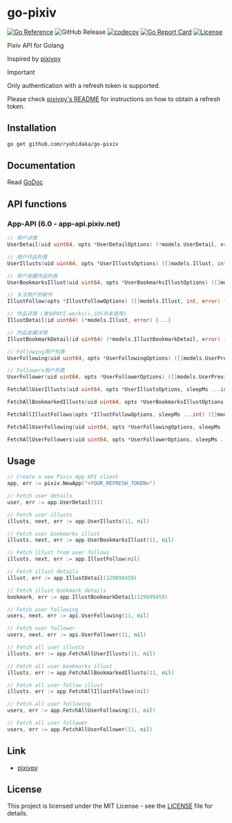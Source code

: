 # go-pixiv

[![Go Reference](https://pkg.go.dev/badge/github.com/ryohidaka/go-pixiv.svg)](https://pkg.go.dev/github.com/ryohidaka/go-pixiv)
![GitHub Release](https://img.shields.io/github/v/release/ryohidaka/go-pixiv)
[![codecov](https://codecov.io/gh/ryohidaka/go-pixiv/graph/badge.svg?token=Q7U8FMv9bn)](https://codecov.io/gh/ryohidaka/go-pixiv)
[![Go Report Card](https://goreportcard.com/badge/github.com/ryohidaka/go-pixiv)](https://goreportcard.com/report/github.com/ryohidaka/go-pixiv)
[![License](https://img.shields.io/badge/license-MIT-blue.svg)](https://opensource.org/licenses/MIT)

Pixiv API for Golang

Inspired by [pixivpy](https://github.com/upbit/pixivpy/tree/master)

> [!IMPORTANT]
> Only authentication with a refresh token is supported.
>
> Please check [pixivpy's README](https://github.com/upbit/pixivpy/tree/master) for instructions on how to obtain a refresh token.

## Installation

```bash
go get github.com/ryohidaka/go-pixiv
```

## Documentation

Read [GoDoc](https://pkg.go.dev/github.com/ryohidaka/go-pixiv)

## API functions

### App-API (6.0 - app-api.pixiv.net)

```go
// 用户详情
UserDetail(uid uint64, opts *UserDetailOptions) (*models.UserDetail, error) {...}

// 用户作品列表
UserIllusts(uid uint64, opts *UserIllustsOptions) ([]models.Illust, int, error) {...}

// 用户收藏作品列表
UserBookmarksIllust(uid uint64, opts *UserBookmarksIllustOptions) ([]models.Illust, int, error) {...}

// 关注用户的新作
IllustFollow(opts *IllustFollowOptions) ([]models.Illust, int, error) {...}

// 作品详情 (类似PAPI.works(),iOS中未使用)
IllustDetail(id uint64) (*models.Illust, error) {...}

// 作品收藏详情
IllustBookmarkDetail(id uint64) (*models.IllustBookmarkDetail, error) {...}

// Following用户列表
UserFollowing(uid uint64, opts *UserFollowingOptions) ([]models.UserPreview, int, error) {...}

// Followers用户列表
UserFollower(uid uint64, opts *UserFollowerOptions) ([]models.UserPreview, int, error) {...}

FetchAllUserIllusts(uid uint64, opts *UserIllustsOptions, sleepMs ...int) ([]models.Illust, error)

FetchAllBookmarkedIllusts(uid uint64, opts *UserBookmarksIllustOptions, sleepMs ...int) ([]models.Illust, error)

FetchAllIllustFollows(opts *IllustFollowOptions, sleepMs ...int) ([]models.Illust, error)

FetchAllUserFollowing(uid uint64, opts *UserFollowingOptions, sleepMs ...int) ([]models.UserPreview, error)

FetchAllUserFollowers(uid uint64, opts *UserFollowerOptions, sleepMs ...int) ([]models.UserPreview, error)
```

## Usage

```go
// Create a new Pixiv App API client
app, err := pixiv.NewApp("<YOUR_REFRESH_TOKEN>")

// Fetch user details
user, err := app.UserDetail(11)

// Fetch user illusts
illusts, next, err := app.UserIllusts(11, nil)

// Fetch user bookmarks illust
illusts, next, err := app.UserBookmarksIllust(11, nil)

// Fetch illust from user follows
illusts, next, err := app.IllustFollow(nil)

// Fetch illust details
illust, err := app.IllustDetail(129899459)

// Fetch illust bookmark details
bookmark, err := app.IllustBookmarkDetail(129899459)

// Fetch user following
users, next, err := api.UserFollowing(11, nil)

// Fetch user follower
users, next, err := api.UserFollower(11, nil)

// Fetch all user illusts
illusts, err := app.FetchAllUserIllusts(11, nil)

// Fetch all user bookmarks illust
illusts, err := app.FetchAllBookmarkedIllusts(11, nil)

// Fetch all user follow illust
illusts, err := app.FetchAllIllustFollows(nil)

// Fetch all user following
users, err := app.FetchAllUserFollowing(11, nil)

// Fetch all user follower
users, err := app.FetchAllUserFollower(11, nil)
```

## Link

- [pixivpy](https://github.com/upbit/pixivpy/tree/master)

## License

This project is licensed under the MIT License - see the [LICENSE](LICENSE) file for details.

